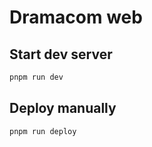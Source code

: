 # Dramacom web

## Start dev server

```sh
pnpm run dev
```

## Deploy manually

```sh
pnpm run deploy
```
